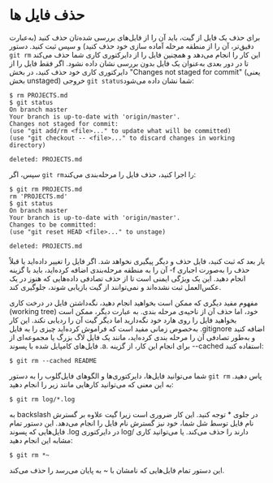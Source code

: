 # حذف فایل ها
برای حذف یک فایل از گیت، باید آن را از فایل‌های بررسی شده‌تان حذف کنید (به‌عبارت دقیق‌تر، آن را از منطقه مرحله آماده سازی خود حذف کنید) و سپس ثبت کنید. دستور ``` git rm ``` این کار را انجام می‌دهد و همچنین فایل را از دایرکتوری کاری شما حذف می‌کند تا در دور بعدی به‌عنوان یک فایل بدون بررسی نشان داده نشود. اگر فقط فایل را از دایرکتوری کاری خود حذف کنید، در بخش "Changes not staged for commit" (یعنی بخش unstaged) خروجی ``` git status ```شما نشان داده می‌شود:
```
$ rm PROJECTS.md
$ git status
On branch master
Your branch is up-to-date with 'origin/master'.
Changes not staged for commit:
(use "git add/rm <file>..." to update what will be committed)
(use "git checkout -- <file>..." to discard changes in working directory)

deleted: PROJECTS.md
```
سپس، اگر ``` git rm ```را اجرا کنید، حذف فایل را مرحله‌بندی می‌کند:
```
$ git rm PROJECTS.md
rm 'PROJECTS.md'
$ git status
On branch master
Your branch is up-to-date with 'origin/master'.
Changes to be committed:
(use "git reset HEAD <file>..." to unstage)

deleted: PROJECTS.md
```
بار بعد که ثبت کنید، فایل حذف و دیگر پیگیری نخواهد شد. اگر فایل را تغییر داده‌اید یا قبلاً آن را به منطقه مرحله‌بندی اضافه کرده‌اید، باید با گزینه -f حذف را به‌صورت اجباری انجام دهید. این یک ویژگی ایمنی است تا از حذف تصادفی داده‌هایی که هنوز در یک عکس‌العمل ثبت نشده‌اند و نمی‌توانند از گیت بازیابی شوند، جلوگیری کند.

مفهوم مفید دیگری که ممکن است بخواهید انجام دهید، نگه‌داشتن فایل در درخت کاری (working tree) خود، اما حذف آن از ناحیه‌ی مرحله بندی. به عبارت دیگر، ممکن است بخواهید فایل را روی هارد خود نگه‌دارید اما دیگر گیت  آن را ردیابی نکند. این کار به‌خصوص زمانی مفید است که فراموش کرده‌اید چیزی را به فایل .gitignore اضافه کنید و به‌طور تصادفی آن را مرحله بندی کرده‌اید، مانند یک فایل لاگ بزرگ یا مجموعه‌ای از فایل‌های کامپایل شده با پسوند .a. برای انجام این کار، از گزینه --cached استفاده کنید:
```
$ git rm --cached README
```
شما می‌توانید فایل‌ها، دایرکتوری‌ها و الگوهای فایل‌گلوب را به دستور ``` git rm ``` پاس دهید. به این معنی که می‌توانید کارهایی مانند زیر را انجام دهید:
```
$ git rm log/*.log
```
به backslash در جلوی * توجه کنید. این کار ضروری است زیرا گیت علاوه بر گسترش نام فایل توسط شل شما، خود نیز گسترش نام فایل را انجام می‌دهد. این دستور تمام فایل‌هایی که پسوند .log در دایرکتوری log/ دارند را حذف می‌کند. یا می‌توانید کاری مشابه این انجام دهید:
```
$ git rm *~
```
این دستور تمام فایل‌هایی که نامشان با ~ به پایان می‌رسد را حذف می‌کند.
